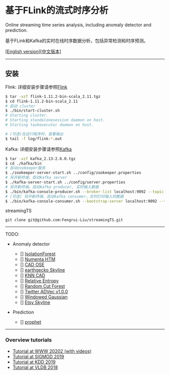 # 基于FLink的流式时序分析

Online streaming time series analysis, including anomaly detector and prediction.

基于FLink和Kafka的实时在线时序数据分析，包括异常检测和时序预测。

[[English version](./README.md)][[中文版本](./README_zh_CN.md)]

----

## 安装

Flink: 详细安装步骤请参照[Flink](https://ci.apache.org/projects/flink/flink-docs-release-1.11/try-flink/local_installation.html)

```zsh
$ tar -xzf flink-1.11.2-bin-scala_2.11.tgz
$ cd flink-1.11.2-bin-scala_2.11
# 启动 cluster
$ ./bin/start-cluster.sh
# Starting cluster.
# Starting standalonesession daemon on host.
# Starting taskexecutor daemon on host.

# (可选)在运行程序时，查看输出
$ tail -f log/flink-*.out
```

Kafka: 详细安装步骤请参照[Kafka](http://kafka.apache.org/downloads)

```zsh
$ tar -xzf kafka_2.13-2.6.0.tgz
$ cd ./kafka/bin
# 启动zookeeper服务
$ ./zookeeper-server-start.sh ../config/zookeeper.properties
# 另开新终端，启动kafka server
$ ./kafka-server-start.sh ../config/server.properties
# 另开新终端，启动kafka producer, 实时输入数据
$ ./bin/kafka-console-producer.sh --broker-list localhost:9092 --topic test
# (可选) 另开新终端，启动kafka consumer，实时打印输入的数据
$ ./bin/kafka-console-consumer.sh --bootstrap-server localhost:9092 --topic test --from-beginning
```

streamingTS

```
git clone git@github.com:Fengrui-Liu/streamingTS.git
```


---

TODO:

- Anomaly detector
    - [] [IsolationForest](https://cs.nju.edu.cn/zhouzh/zhouzh.files/publication/icdm08b.pdf)
    - [] [Numenta HTM](https://github.com/numenta/nupic)
    - [] [CAD OSE](https://github.com/smirmik/CAD)
    - [] [earthgecko Skyline](https://github.com/earthgecko/skyline)
    - [] [KNN CAD](https://github.com/numenta/NAB/tree/master/nab/detectors/knncad)
    - [] [Relative Entropy](http://www.hpl.hp.com/techreports/2011/HPL-2011-8.pdf)
    - [] [Random Cut Forest](http://proceedings.mlr.press/v48/guha16.pdf)
    - [] [Twitter ADVec v1.0.0](https://github.com/twitter/AnomalyDetection)
    - [] [Windowed Gaussian](https://github.com/numenta/NAB/blob/master/nab/detectors/gaussian/windowedGaussian_detector.py)
    - [] [Etsy Skyline](https://github.com/etsy/skyline)

- Prediction
    - [] [prophet](https://facebook.github.io/prophet/)

---

### Overview tutorials
* [Tutorial at WWW 20202 (with videos)](https://lovvge.github.io/Forecasting-Tutorial-WWW-2020/)
* [Tutorial at SIGMOD 2019](https://lovvge.github.io/Forecasting-Tutorials/SIGMOD-2019/)
* [Tutorial at KDD 2019](https://lovvge.github.io/Forecasting-Tutorial-KDD-2019/)
* [Tutorial at VLDB 2018](https://lovvge.github.io/Forecasting-Tutorial-VLDB-2018/)
